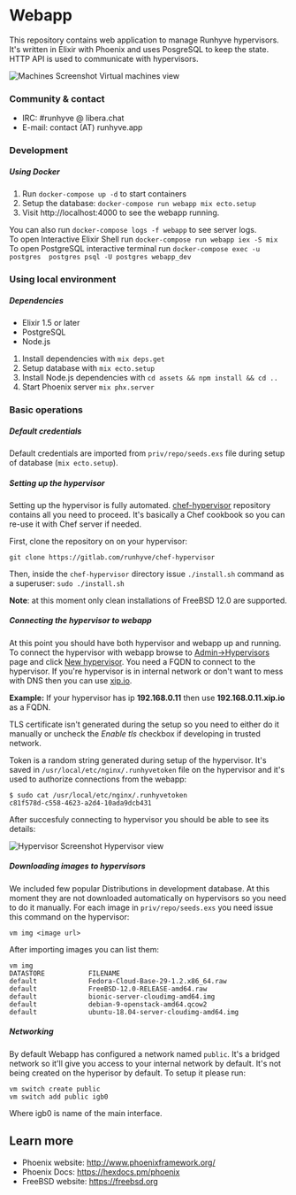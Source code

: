 # Webapp

This repository contains web application to manage Runhyve hypervisors. It's written in Elixir with Phoenix and uses PosgreSQL to keep the state.
HTTP API is used to communicate with hypervisors. 

![Machines Screenshot](https://gitlab.com/runhyve/webapp/raw/master/priv/static/images/screenshot-machines.png)
Virtual machines view

### Community & contact

 * IRC: #runhyve @ libera.chat
 * E-mail: contact (AT) runhyve.app

### Development

##### Using Docker
1. Run `docker-compose up -d` to start containers
2. Setup the database: `docker-compose run webapp mix ecto.setup`
3. Visit http://localhost:4000 to see the webapp running.

You can also run `docker-compose logs -f webapp` to see server logs.<br>
To open Interactive Elixir Shell run `docker-compose run webapp iex -S mix`<br>
To open PostgreSQL interactive terminal run `docker-compose exec -u postgres  postgres psql -U postgres webapp_dev`


### Using local environment

##### Dependencies

- Elixir 1.5 or later
- PostgreSQL
- Node.js

1. Install dependencies with `mix deps.get`
2. Setup database with `mix ecto.setup`
3. Install Node.js dependencies with `cd assets && npm install && cd ..`
4. Start Phoenix server `mix phx.server`

### Basic operations

##### Default credentials

Default credentials are imported from `priv/repo/seeds.exs` file during setup of database (`mix ecto.setup`).

##### Setting up the hypervisor

Setting up the hypervisor is fully automated. [chef-hypervisor](https://gitlab.com/runhyve/chef-hypervisor) repository
contains all you need to proceed. It's basically a Chef cookbook so you can re-use it with Chef server if needed.

First, clone the repository on on your hypervisor:

```
git clone https://gitlab.com/runhyve/chef-hypervisor
```

Then, inside the `chef-hypervisor` directory issue `./install.sh` command as a superuser:
```sudo ./install.sh```

**Note**: at this moment only clean installations of FreeBSD 12.0 are supported.

##### Connecting the hypervisor to webapp

At this point you should have both hypervisor and webapp up and running. To connect the hypervisor with webapp browse to
[Admin->Hypervisors](http://localhost:4000/admin/hypervisors) page and click [New hypervisor](http://localhost:4000/admin/hypervisors/new).
You need a FQDN to connect to the hypervisor. If you're hypervisor is in internal network or don't want to mess with DNS then you can use [xip.io](http://xip.io/).

**Example:**
If your hypervisor has ip **192.168.0.11** then use **192.168.0.11.xip.io** as a FQDN.

TLS certificate isn't generated during the setup so you need to either do it manually or uncheck the _Enable tls_ checkbox if developing in trusted network.

Token is a random string generated during setup of the hypervisor. It's saved in `/usr/local/etc/nginx/.runhyvetoken` file on the hypervisor and it's used to authorize connections from the webapp:
```
$ sudo cat /usr/local/etc/nginx/.runhyvetoken
c81f578d-c558-4623-a2d4-10ada9dcb431
```
After succesfuly connecting to hypervisor you should be able to see its details:

![Hypervisor Screenshot](https://gitlab.com/runhyve/webapp/raw/master/priv/static/images/screenshot-hypervisor.png)
Hypervisor view

##### Downloading images to hypervisors

We included few popular Distributions in development database. At this moment they are not
downloaded automatically on hypervisors so you need to do it manually.
For each image in `priv/repo/seeds.exs` you need issue this command on the hypervisor:
```
vm img <image url>
``` 

After importing images you can list them:
```
vm img
DATASTORE           FILENAME
default             Fedora-Cloud-Base-29-1.2.x86_64.raw
default             FreeBSD-12.0-RELEASE-amd64.raw
default             bionic-server-cloudimg-amd64.img
default             debian-9-openstack-amd64.qcow2
default             ubuntu-18.04-server-cloudimg-amd64.img
```

##### Networking

By default Webapp has configured a network named `public`. It's a bridged network so it'll give you access to your internal network by default.
It's not being created on the hyperisor by default. To setup it please run:

```
vm switch create public
vm switch add public igb0
``` 
Where igb0 is name of the main interface.

## Learn more

  * Phoenix website: http://www.phoenixframework.org/
  * Phoenix Docs: https://hexdocs.pm/phoenix
  * FreeBSD website: https://freebsd.org
